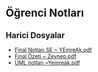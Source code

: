 # Öğrenci Notları


<!--HariciDosyalar-->

## Harici Dosyalar

- [Final Notları SE ~ YEmreAk.pdf](./Final%20Notlar%C4%B1%20SE%20~%20YEmreAk.pdf)
- [Final Özeti ~ Zeynep.pdf](./Final%20%C3%96zeti%20~%20Zeynep.pdf)
- [UML notları ~Yemreak.pdf](./UML%20notlar%C4%B1%20~Yemreak.pdf)


<!--HariciDosyalar-->

